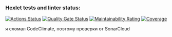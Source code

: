 ### Hexlet tests and linter status:
[![Actions Status](https://github.com/sergeloie/java-project-78/actions/workflows/hexlet-check.yml/badge.svg)](https://github.com/sergeloie/java-project-78/actions)
[![Quality Gate Status](https://sonarcloud.io/api/project_badges/measure?project=sergeloie_java-project-78&metric=alert_status)](https://sonarcloud.io/summary/new_code?id=sergeloie_java-project-78)
[![Maintainability Rating](https://sonarcloud.io/api/project_badges/measure?project=sergeloie_java-project-78&metric=sqale_rating)](https://sonarcloud.io/summary/new_code?id=sergeloie_java-project-78)
[![Coverage](https://sonarcloud.io/api/project_badges/measure?project=sergeloie_java-project-78&metric=coverage)](https://sonarcloud.io/summary/new_code?id=sergeloie_java-project-78)

я сломал CodeClimate, поэтому проверки от SonarCloud
